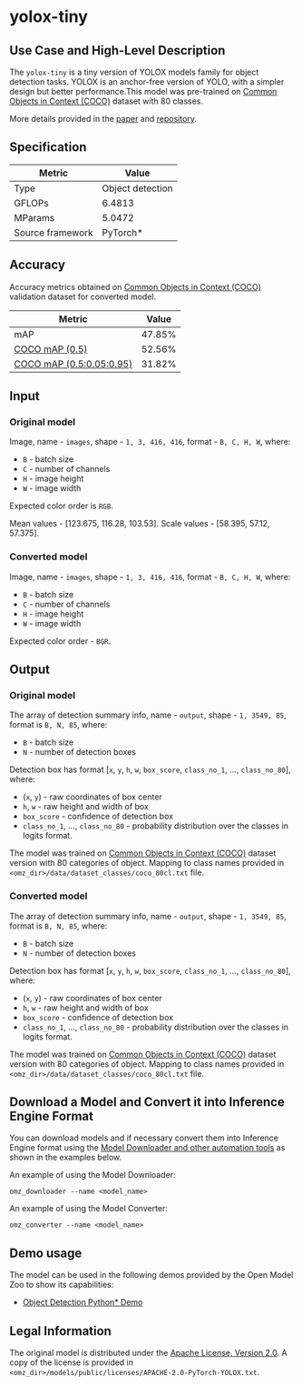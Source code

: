 # yolox-tiny

## Use Case and High-Level Description

The `yolox-tiny` is a tiny version of YOLOX models family for object detection tasks. YOLOX is an anchor-free version of YOLO, with a simpler design but better performance.This model was pre-trained on [Common Objects in Context (COCO)](https://cocodataset.org/#home) dataset with 80 classes.

More details provided in the [paper](https://arxiv.org/abs/2107.08430) and [repository](https://github.com/Megvii-BaseDetection/YOLOX).

## Specification

| Metric                          | Value             |
|---------------------------------|-------------------|
| Type                            | Object detection  |
| GFLOPs                          | 6.4813            |
| MParams                         | 5.0472            |
| Source framework                | PyTorch\*         |

## Accuracy

Accuracy metrics obtained on [Common Objects in Context (COCO)](https://cocodataset.org/#home) validation dataset for converted model.

| Metric                                                               | Value  |
| -------------------------------------------------------------------- | -------|
| mAP                                                                  | 47.85% |
| [COCO mAP (0.5)](http://cocodataset.org/#detection-eval)             | 52.56% |
| [COCO mAP (0.5:0.05:0.95)](http://cocodataset.org/#detection-eval)   | 31.82% |

## Input

### Original model

Image, name - `images`, shape - `1, 3, 416, 416`, format - `B, C, H, W`, where:

- `B` - batch size
- `C` - number of channels
- `H` - image height
- `W` - image width

Expected color order is `RGB`.

Mean values - [123.675, 116.28, 103.53].
Scale values - [58.395, 57.12, 57.375].

### Converted model

Image, name - `images`, shape - `1, 3, 416, 416`, format - `B, C, H, W`, where:

- `B` - batch size
- `C` - number of channels
- `H` - image height
- `W` - image width

Expected color order - `BGR`.

## Output

### Original model

The array of detection summary info, name - `output`,  shape - `1, 3549, 85`, format is `B, N, 85`, where:

- `B` - batch size
- `N` - number of detection boxes

Detection box has format [`x`, `y`, `h`, `w`, `box_score`, `class_no_1`, ..., `class_no_80`], where:

- (`x`, `y`) - raw coordinates of box center
- `h`, `w` - raw height and width of box
- `box_score` - confidence of detection box
- `class_no_1`, ..., `class_no_80` - probability distribution over the classes in logits format.

The model was trained on [Common Objects in Context (COCO)](https://cocodataset.org/#home) dataset version with 80 categories of object. Mapping to class names provided in `<omz_dir>/data/dataset_classes/coco_80cl.txt` file.

### Converted model

The array of detection summary info, name - `output`,  shape - `1, 3549, 85`, format is `B, N, 85`, where:

- `B` - batch size
- `N` - number of detection boxes

Detection box has format [`x`, `y`, `h`, `w`, `box_score`, `class_no_1`, ..., `class_no_80`], where:

- (`x`, `y`) - raw coordinates of box center
- `h`, `w` - raw height and width of box
- `box_score` - confidence of detection box
- `class_no_1`, ..., `class_no_80` - probability distribution over the classes in logits format.

The model was trained on [Common Objects in Context (COCO)](https://cocodataset.org/#home) dataset version with 80 categories of object. Mapping to class names provided in `<omz_dir>/data/dataset_classes/coco_80cl.txt` file.

## Download a Model and Convert it into Inference Engine Format

You can download models and if necessary convert them into Inference Engine format using the [Model Downloader and other automation tools](../../../tools/model_tools/README.md) as shown in the examples below.

An example of using the Model Downloader:
```
omz_downloader --name <model_name>
```

An example of using the Model Converter:
```
omz_converter --name <model_name>
```

## Demo usage

The model can be used in the following demos provided by the Open Model Zoo to show its capabilities:

* [Object Detection Python\* Demo](../../../demos/object_detection_demo/python/README.md)

## Legal Information

The original model is distributed under the
[Apache License, Version 2.0](https://raw.githubusercontent.com/Megvii-BaseDetection/YOLOX/main/LICENSE).
A copy of the license is provided in `<omz_dir>/models/public/licenses/APACHE-2.0-PyTorch-YOLOX.txt`.
